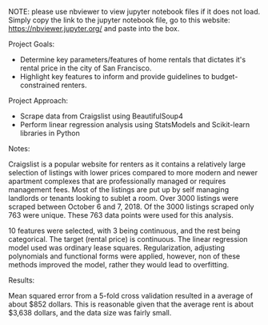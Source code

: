 NOTE: please use nbviewer to view jupyter notebook files if it does not load. Simply copy the link to the jupyter notebook file, go to this website: https://nbviewer.jupyter.org/ and paste into the box. 

Project Goals:
- Determine key parameters/features of home rentals that dictates it's rental price in the city of San Francisco. 
- Highlight key features to inform and provide guidelines to budget-constrained renters.

Project Approach:
- Scrape data from Craigslist using BeautifulSoup4
- Perform linear regression analysis using StatsModels and Scikit-learn libraries in Python

Notes:

Craigslist is a popular website for renters as it contains a relatively large selection of listings with lower prices compared to more modern and newer apartment complexes that are professionally managed or requires management fees. Most of the listings are put up by self managing landlords or tenants looking to sublet a room. Over 3000 listings were scraped between October 6 and 7, 2018. Of the 3000 listings scraped only 763 were unique. These 763 data points were used for this analysis.

10 features were selected, with 3 being continuous, and the rest being categorical. The target (rental price) is continuous. The linear regression model used was ordinary lease squares. Regularization, adjusting polynomials and functional forms were applied, however, non of these methods improved the model, rather they would lead to overfitting.

Results:

Mean squared error from a 5-fold cross validation resulted in a average of about $852 dollars. This is reasonable given that the average rent is about $3,638 dollars, and the data size was fairly small.
